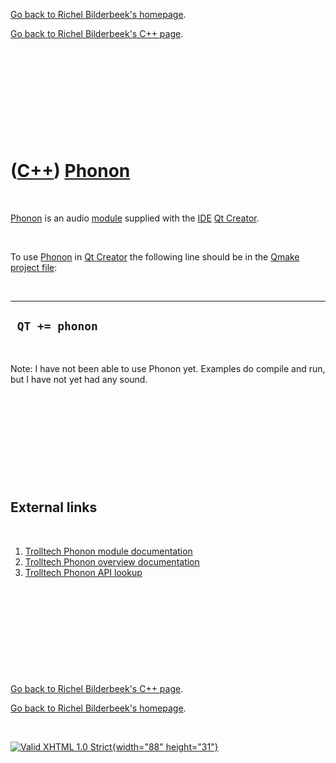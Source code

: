 [Go back to Richel Bilderbeek's homepage](index.htm).

[Go back to Richel Bilderbeek's C++ page](Cpp.htm).

 

 

 

 

 

([C++](Cpp.htm)) [Phonon](CppPhonon.htm)
========================================

 

[Phonon](CppPhonon.htm) is an audio [module](CppQtModule.htm) supplied
with the [IDE](CppIde.htm) [Qt Creator](CppQtCreator.htm).

 

To use [Phonon](CppPhonon.htm) in [Qt Creator](CppQtCreator.htm) the
following line should be in the [Qmake](CppQmake.htm) [project
file](CppQtProjectFile.htm):

 

  -----------------
  ` QT += phonon`
  -----------------

 

Note: I have not been able to use Phonon yet. Examples do compile and
run, but I have not yet had any sound.

 

 

 

 

 

External links
--------------

 

1.  [Trolltech Phonon module
    documentation](http://doc.trolltech.com/4.6/phonon-module.html)
2.  [Trolltech Phonon overview
    documentation](http://doc.trolltech.com/4.4/phonon-overview.html)
3.  [Trolltech Phonon API
    lookup](http://doc.trolltech.com/4.7-snapshot/phonon-module.html)

 

 

 

 

 

[Go back to Richel Bilderbeek's C++ page](Cpp.htm).

[Go back to Richel Bilderbeek's homepage](index.htm).

 

[![Valid XHTML 1.0 Strict](valid-xhtml10.png){width="88"
height="31"}](http://validator.w3.org/check?uri=referer)
